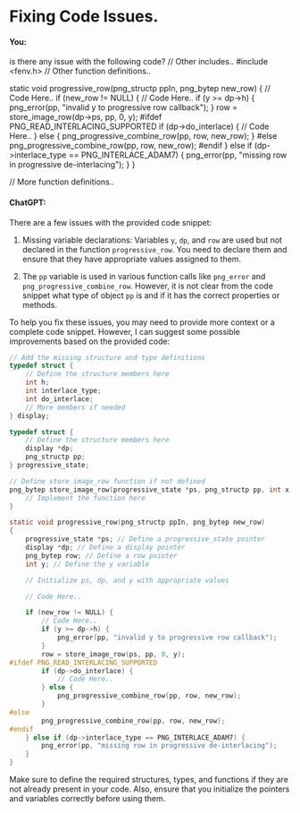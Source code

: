 # Fixing Code Issues.

#### You:
is there any issue with the following code? 
// Other includes..
#include <fenv.h>
// Other function definitions..

static void progressive_row(png_structp ppIn, png_bytep new_row)
{
    // Code Here..
    if (new_row != NULL) {
        // Code Here..
        if (y >= dp->h) {
            png_error(pp, "invalid y to progressive row callback");
        }
        row = store_image_row(dp->ps, pp, 0, y);
#ifdef PNG_READ_INTERLACING_SUPPORTED
        if (dp->do_interlace) {
            // Code Here..
        } else {
            png_progressive_combine_row(pp, row, new_row);
        }
#else
        png_progressive_combine_row(pp, row, new_row);
#endif
    } else if (dp->interlace_type == PNG_INTERLACE_ADAM7) {
        png_error(pp, "missing row in progressive de-interlacing");
    }
}

// More function definitions..


#### ChatGPT:
There are a few issues with the provided code snippet:

1. Missing variable declarations: Variables `y`, `dp`, and `row` are used but not declared in the function `progressive_row`. You need to declare them and ensure that they have appropriate values assigned to them.

2. The `pp` variable is used in various function calls like `png_error` and `png_progressive_combine_row`. However, it is not clear from the code snippet what type of object `pp` is and if it has the correct properties or methods.

To help you fix these issues, you may need to provide more context or a complete code snippet. However, I can suggest some possible improvements based on the provided code:

```c
// Add the missing structure and type definitions
typedef struct {
    // Define the structure members here
    int h;
    int interlace_type;
    int do_interlace;
    // More members if needed
} display;

typedef struct {
    // Define the structure members here
    display *dp;
    png_structp pp;
} progressive_state;

// Define store_image_row function if not defined
png_bytep store_image_row(progressive_state *ps, png_structp pp, int x, int y) {
    // Implement the function here
}

static void progressive_row(png_structp ppIn, png_bytep new_row)
{
    progressive_state *ps; // Define a progressive_state pointer
    display *dp; // Define a display pointer
    png_bytep row; // Define a row pointer
    int y; // Define the y variable

    // Initialize ps, dp, and y with appropriate values

    // Code Here..

    if (new_row != NULL) {
        // Code Here..
        if (y >= dp->h) {
            png_error(pp, "invalid y to progressive row callback");
        }
        row = store_image_row(ps, pp, 0, y);
#ifdef PNG_READ_INTERLACING_SUPPORTED
        if (dp->do_interlace) {
            // Code Here..
        } else {
            png_progressive_combine_row(pp, row, new_row);
        }
#else
        png_progressive_combine_row(pp, row, new_row);
#endif
    } else if (dp->interlace_type == PNG_INTERLACE_ADAM7) {
        png_error(pp, "missing row in progressive de-interlacing");
    }
}
```

Make sure to define the required structures, types, and functions if they are not already present in your code. Also, ensure that you initialize the pointers and variables correctly before using them.
